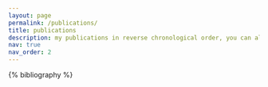 ```yaml
---
layout: page
permalink: /publications/
title: publications
description: my publications in reverse chronological order, you can also check my <a href='https://scholar.google.com/citations?user=DabSKBgAAAAJ'>Google Scholar</a> page.
nav: true
nav_order: 2
---
```


<!-- publications by categories in reversed chronological order. generated by jekyll-scholar. -->

<!-- _pages/publications.md -->

 <!-- papers section. There could be a preprint section and a thesis and a workshop and a blog ... -->
<div class="publications"> 

{% bibliography %}

</div>
